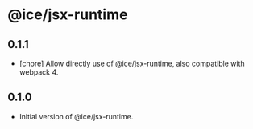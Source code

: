 # @ice/jsx-runtime

## 0.1.1

- [chore] Allow directly use of @ice/jsx-runtime, also compatible with webpack 4.

## 0.1.0

- Initial version of @ice/jsx-runtime.
